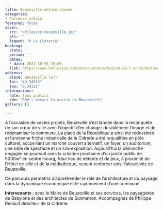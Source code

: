 ```yaml
---
title: Beuzeville métamorphosée
categories:
- Parcours urbain
featured: false
cover:
  src: "/files/zz-beuzeville.jpg"
  alt: ''
  legend: "© La Cidrerie"
booking:
  state: ''
  period: ''
  dates:
  - date: 2021-10-03 15:00
  link: https://www.helloasso.com/associations/maison-de-l-architecture-de-normandie-le-forum/evenements/beuzeville-metamorphosee
address:
  place: Beuzeville (27)
  lat: "49.34513"
  lon: "0.34111"
informations:
  note: Tous publics
  rdv: 'RDV : devant la mairie de Beuzeville'
gallery: []

---
```

A l’occasion de vastes projets, Beuzeville s’est lancée dans la reconquête de son cœur de ville avec l’objectif d’en changer durablement l’image et de redynamiser la commune. La place de la République a ainsi été redessinée et l’ancienne friche industrielle de la Cidrerie a été requalifiée en pôle culturel, accueillant un marché couvert alternatif, un foyer, un auditorium, une salle de spectacle et un silo-exposition. Aujourd’hui la démarche engagée se poursuit avec la création prochaine d’un jardin public de 5000m² en centre-bourg, futur lieu de détente et de jeux, à proximité de l’Hôtel de ville et de la médiathèque, venant renforcer ainsi l’attractivité de Beuzeville.

Ce parcours permettra d’appréhender le rôle de l’architecture et du paysage dans la dynamique économique et le rayonnement d’une commune.

**Intervenants :** avec le Maire de Beuzeville et ses services, les paysagistes de Babylone et des architectes de Sunmetron. Accompagnés de Philippe Renault directeur de la Cidrerie.